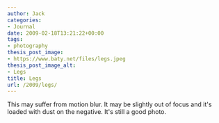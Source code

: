 ```yaml
---
author: Jack
categories:
- Journal
date: 2009-02-18T13:21:22+00:00
tags:
- photography
thesis_post_image:
- https://www.baty.net/files/legs.jpeg
thesis_post_image_alt:
- Legs
title: Legs
url: /2009/legs/
---
```


This may suffer from motion blur. It may be slightly out of focus and it's loaded with dust on the negative. It's still a good photo.